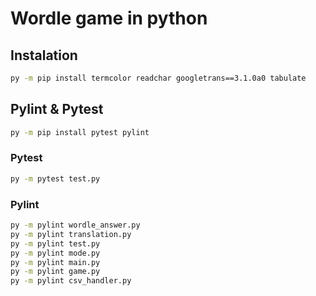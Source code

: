 # Wordle game in python

## Instalation
``` bash
py -m pip install termcolor readchar googletrans==3.1.0a0 tabulate
```

## Pylint & Pytest
``` bash
py -m pip install pytest pylint
```

### Pytest
``` bash
py -m pytest test.py
```

### Pylint
``` bash
py -m pylint wordle_answer.py
py -m pylint translation.py
py -m pylint test.py
py -m pylint mode.py
py -m pylint main.py
py -m pylint game.py
py -m pylint csv_handler.py
```